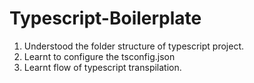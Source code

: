 # Typescript-Boilerplate
1. Understood the folder structure of typescript project.
2. Learnt to configure the tsconfig.json
3. Learnt flow of typescript transpilation.
